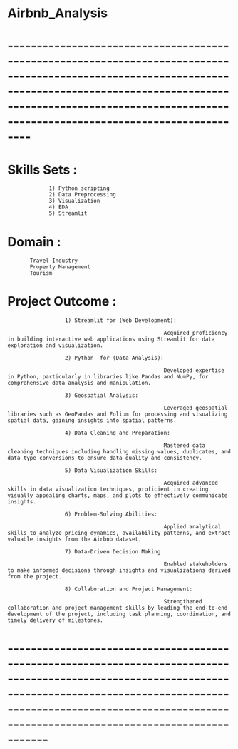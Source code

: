 # Airbnb_Analysis

# ----------------------------------------------------------------------------------------------------------------------------------------------------------------------------------------------------------------------------------------
# Skills Sets : 
                 1) Python scripting
                 2) Data Preprocessing
                 3) Visualization
                 4) EDA
                 5) Streamlit

# Domain : 
           Travel Industry
           Property Management
           Tourism


# Project Outcome :

                      1) Streamlit for (Web Development):
                      
                                                     Acquired proficiency in building interactive web applications using Streamlit for data exploration and visualization.
                                                  
                      2) Python  for (Data Analysis): 
                      
                                                     Developed expertise in Python, particularly in libraries like Pandas and NumPy, for comprehensive data analysis and manipulation.
                                                     
                      3) Geospatial Analysis:
                      
                                                     Leveraged geospatial libraries such as GeoPandas and Folium for processing and visualizing spatial data, gaining insights into spatial patterns.
                                                     
                      4) Data Cleaning and Preparation:
                      
                                                     Mastered data cleaning techniques including handling missing values, duplicates, and data type conversions to ensure data quality and consistency.
                                                     
                      5) Data Visualization Skills: 
                      
                                                     Acquired advanced skills in data visualization techniques, proficient in creating visually appealing charts, maps, and plots to effectively communicate insights.
                                                     
                      6) Problem-Solving Abilities: 
                      
                                                     Applied analytical skills to analyze pricing dynamics, availability patterns, and extract valuable insights from the Airbnb dataset.
                                                     
                      7) Data-Driven Decision Making:
                      
                                                     Enabled stakeholders to make informed decisions through insights and visualizations derived from the project.
                                                     
                      8) Collaboration and Project Management:
                      
                                                     Strengthened collaboration and project management skills by leading the end-to-end development of the project, including task planning, coordination, and timely delivery of milestones.

# -------------------------------------------------------------------------------------------------------------------------------------------------------------------------------------------------------------------------------------------
